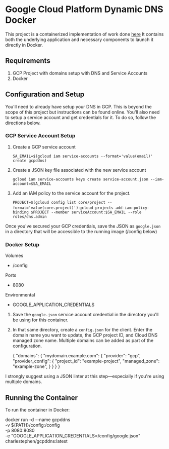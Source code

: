 # Google Cloud Platform Dynamic DNS Docker

This project is a containerized implementation of work done [here](https://github.com/ianlewis/cloud-dyndns-client/cmd/cloud-dyndns-client)
It contains both the underlying application and necessary components to launch it directly in Docker.

## Requirements

1.  GCP Project with domains setup with DNS and Service Accounts
2.  Docker

## Configuration and Setup

You'll need to already have setup your DNS in GCP. This is beyond the scope of this project but instructions can be found online. You'll also need to setup a service account and get credentials for it. To do so, follow the directions below.

### GCP Service Account Setup

1.  Create a GCP service account

    `SA_EMAIL=$(gcloud iam service-accounts --format='value(email)' create gcpddns)`

2.  Create a JSON key file associated with the new service account

    `gcloud iam service-accounts keys create service-account.json --iam-account=$SA_EMAIL`

3.  Add an IAM policy to the service account for the project.

    `PROJECT=$(gcloud config list core/project --format='value(core.project)')`
    `gcloud projects add-iam-policy-binding $PROJECT --member serviceAccount:$SA_EMAIL --role roles/dns.admin`

Once you've secured your GCP credentials, save the JSON as `google.json` in a directory that will be accessible to the running image (/config below)

### Docker Setup

Volumes

-   /config

Ports

-   8080

Environmental

-   GOOGLE_APPLICATION_CREDENTIALS

1.  Save the `google.json` service account credential in the directory you'll be using for this container.
2.  In that same directory, create a `config.json` for the client. Enter the domain name you want to update, the GCP project ID, and Cloud DNS managed zone name. Multiple domains can be added as part of the configuration.


    {
      "domains": {
        "mydomain.example.com": {
          "provider": "gcp",
          "provider_config": {
             "project_id": "example-project",
             "managed_zone": "example-zone",
          }
        }
      }
    }

I strongly suggest using a JSON linter at this step—especially if you're using multiple domains.

## Running the Container

To run the container in Docker:

  docker run -d --name gcpddns \
  -v ${PATH}/config:/config \
  -p 8080:8080 \
  -e "GOOGLE_APPLICATION_CREDENTIALS=/config/google.json" \
  charlestephen/gcpddns:latest
